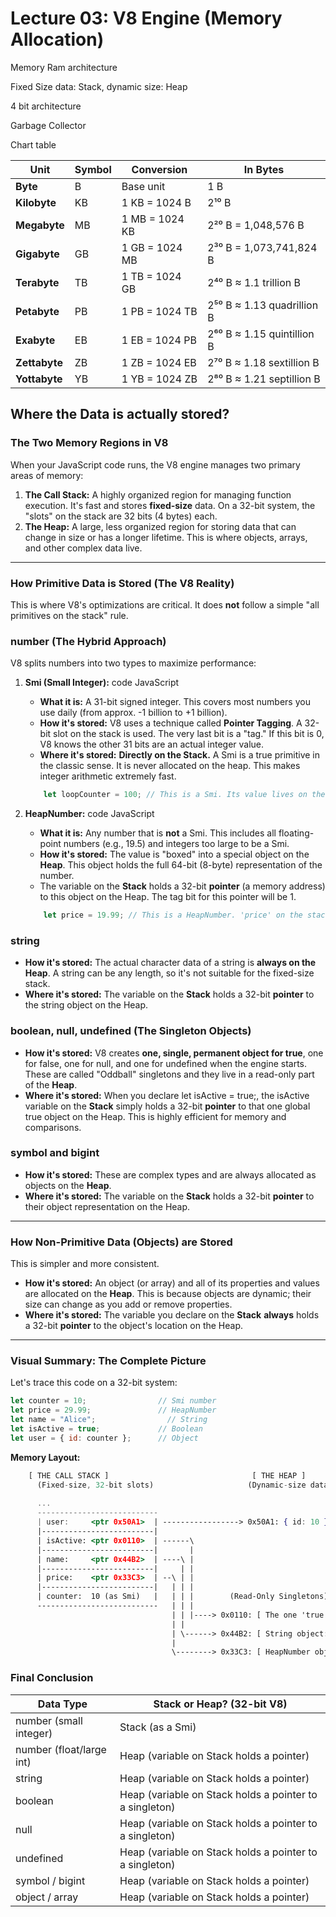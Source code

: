 # Lecture 03: V8 Engine (Memory Allocation)

Memory Ram architecture

Fixed Size data: Stack, dynamic size: Heap

4 bit architecture

Garbage Collector

Chart table

| Unit | Symbol | Conversion | In Bytes |
| --- | --- | --- | --- |
| **Byte** | B | Base unit | 1 B |
| **Kilobyte** | KB | 1 KB = 1024 B | 2¹⁰ B |
| **Megabyte** | MB | 1 MB = 1024 KB | 2²⁰ B = 1,048,576 B |
| **Gigabyte** | GB | 1 GB = 1024 MB | 2³⁰ B = 1,073,741,824 B |
| **Terabyte** | TB | 1 TB = 1024 GB | 2⁴⁰ B ≈ 1.1 trillion B |
| **Petabyte** | PB | 1 PB = 1024 TB | 2⁵⁰ B ≈ 1.13 quadrillion B |
| **Exabyte** | EB | 1 EB = 1024 PB | 2⁶⁰ B ≈ 1.15 quintillion B |
| **Zettabyte** | ZB | 1 ZB = 1024 EB | 2⁷⁰ B ≈ 1.18 sextillion B |
| **Yottabyte** | YB | 1 YB = 1024 ZB | 2⁸⁰ B ≈ 1.21 septillion B |

## Where the Data is actually stored?

### The Two Memory Regions in V8

When your JavaScript code runs, the V8 engine manages two primary areas of memory:

1. **The Call Stack:** A highly organized region for managing function execution. It's fast and stores **fixed-size** data. On a 32-bit system, the "slots" on the stack are 32 bits (4 bytes) each.
2. **The Heap:** A large, less organized region for storing data that can change in size or has a longer lifetime. This is where objects, arrays, and other complex data live.

---

### How Primitive Data is Stored (The V8 Reality)

This is where V8's optimizations are critical. It does **not** follow a simple "all primitives on the stack" rule.

### number (The Hybrid Approach)

V8 splits numbers into two types to maximize performance:

1. **Smi (Small Integer):** code JavaScript
    - **What it is:** A 31-bit signed integer. This covers most numbers you use daily (from approx. -1 billion to +1 billion).
    - **How it's stored:** V8 uses a technique called **Pointer Tagging**. A 32-bit slot on the stack is used. The very last bit is a "tag." If this bit is 0, V8 knows the other 31 bits are an actual integer value.
    - **Where it's stored:** **Directly on the Stack.** A Smi is a true primitive in the classic sense. It is never allocated on the heap. This makes integer arithmetic extremely fast.
    
    ```rust
        let loopCounter = 100; // This is a Smi. Its value lives on the stack.
    ```
    
2. **HeapNumber:** code JavaScript
    - **What it is:** Any number that is **not** a Smi. This includes all floating-point numbers (e.g., 19.5) and integers too large to be a Smi.
    - **How it's stored:** The value is "boxed" into a special object on the **Heap**. This object holds the full 64-bit (8-byte) representation of the number.
    - The variable on the **Stack** holds a 32-bit **pointer** (a memory address) to this object on the Heap. The tag bit for this pointer will be 1.
    
    ```jsx
        let price = 19.99; // This is a HeapNumber. 'price' on the stack is a pointer to an object on the heap.
    ```
    

### string

- **How it's stored:** The actual character data of a string is **always on the Heap**. A string can be any length, so it's not suitable for the fixed-size stack.
- **Where it's stored:** The variable on the **Stack** holds a 32-bit **pointer** to the string object on the Heap.

### boolean, null, undefined (The Singleton Objects)

- **How it's stored:** V8 creates **one, single, permanent object for true**, one for false, one for null, and one for undefined when the engine starts. These are called "Oddball" singletons and they live in a read-only part of the **Heap**.
- **Where it's stored:** When you declare let isActive = true;, the isActive variable on the **Stack** simply holds a 32-bit **pointer** to that one global true object on the Heap. This is highly efficient for memory and comparisons.

### symbol and bigint

- **How it's stored:** These are complex types and are always allocated as objects on the **Heap**.
- **Where it's stored:** The variable on the **Stack** holds a 32-bit **pointer** to their object representation on the Heap.

---

### How Non-Primitive Data (Objects) are Stored

This is simpler and more consistent.

- **How it's stored:** An object (or array) and all of its properties and values are allocated on the **Heap**. This is because objects are dynamic; their size can change as you add or remove properties.
- **Where it's stored:** The variable you declare on the **Stack** **always** holds a 32-bit **pointer** to the object's location on the Heap.

---

### Visual Summary: The Complete Picture

Let's trace this code on a 32-bit system:

```jsx
let counter = 10;                // Smi number
let price = 29.99;               // HeapNumber
let name = "Alice";                // String
let isActive = true;             // Boolean
let user = { id: counter };      // Object
```

**Memory Layout:**

```jsx
    [ THE CALL STACK ]                                [ THE HEAP ]
      (Fixed-size, 32-bit slots)                     (Dynamic-size data)
      
      ...
      ---------------------------
      | user:     <ptr 0x50A1>  | -----------------> 0x50A1: { id: 10 }
      |-------------------------|
      | isActive: <ptr 0x0110>  | ------\
      |-------------------------|       |
      | name:     <ptr 0x44B2>  | ----\ |
      |-------------------------|     | |
      | price:    <ptr 0x33C3>  | --\ | |
      |-------------------------|   | | |
      | counter:  10 (as Smi)   |   | | |        (Read-Only Singletons)
      ---------------------------   | | |
                                    | | |----> 0x0110: [ The one 'true' object ]
                                    | |
                                    | \------> 0x44B2: [ String object: "Alice" ]
                                    |
                                    \--------> 0x33C3: [ HeapNumber object: 29.99 ]
```

### Final Conclusion
| Data Type | Stack or Heap? (32-bit V8) |
| --- | --- |
| number (small integer) | Stack (as a Smi) |
| number (float/large int) | Heap (variable on Stack holds a pointer) |
| string | Heap (variable on Stack holds a pointer) |
| boolean | Heap (variable on Stack holds a pointer to a singleton) |
| null | Heap (variable on Stack holds a pointer to a singleton) |
| undefined | Heap (variable on Stack holds a pointer to a singleton) |
| symbol / bigint | Heap (variable on Stack holds a pointer) |
| object / array | Heap (variable on Stack holds a pointer) |